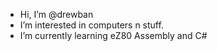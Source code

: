 - Hi, I’m @drewban
- I’m interested in computers n stuff.
- I’m currently learning eZ80 Assembly and C#

<!---
drewban/drewban is a ✨ special ✨ repository because its `README.md` (this file) appears on your GitHub profile.
You can click the Preview link to take a look at your changes.
--->
